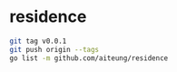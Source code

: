 # residence



```sh
git tag v0.0.1
git push origin --tags
go list -m github.com/aiteung/residence
```
